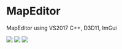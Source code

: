 # MapEditor
MapEditor using VS2017 C++, D3D11, ImGui

![](https://github.com/jjuiddong/MapEditor/blob/master/Doc/img1.jpg?raw=true)
![](https://github.com/jjuiddong/MapEditor/blob/master/Doc/img2.jpg?raw=true)
![](https://github.com/jjuiddong/MapEditor/blob/master/Doc/img3.jpg?raw=true)
